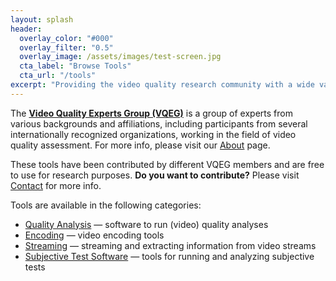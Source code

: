 ```yaml
---
layout: splash
header:
  overlay_color: "#000"
  overlay_filter: "0.5"
  overlay_image: /assets/images/test-screen.jpg
  cta_label: "Browse Tools"
  cta_url: "/tools"
excerpt: "Providing the video quality research community with a wide variety of **software tools and guidance** in order to facilitate research."
---
```


The [**Video Quality Experts Group (VQEG)**](https://www.its.bldrdoc.gov/vqeg/vqeg-home.aspx) is a group of experts from various backgrounds and affiliations, including participants from several internationally recognized organizations, working in the field of video quality assessment. For more info, please visit our [About](about) page.

These tools have been contributed by different VQEG members and are free to use for research purposes. **Do you want to contribute?** Please visit [Contact](contact) for more info.

Tools are available in the following categories:

- [Quality Analysis](tools/#quality-analysis) — software to run (video) quality analyses
- [Encoding](tools/#encoding) — video encoding tools
- [Streaming](tools/#streaming) — streaming and extracting information from video streams
- [Subjective Test Software](tools/#subjective-test-software) — tools for running and analyzing subjective tests